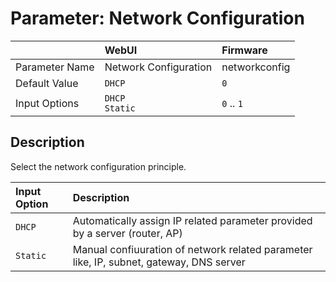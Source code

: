 # Parameter: Network Configuration

|                   | WebUI               | Firmware
|:---               |:---                 |:----
| Parameter Name    | Network Configuration | networkconfig
| Default Value     | `DHCP`              | `0`
| Input Options     | `DHCP`<br>`Static`  | `0` .. `1`


## Description

Select the network configuration principle.


| Input Option               | Description
|:---                        |:---
| `DHCP`                     | Automatically assign IP related parameter provided by a server (router, AP)
| `Static`                   | Manual confiuuration of network related parameter like, IP, subnet, gateway, DNS server
